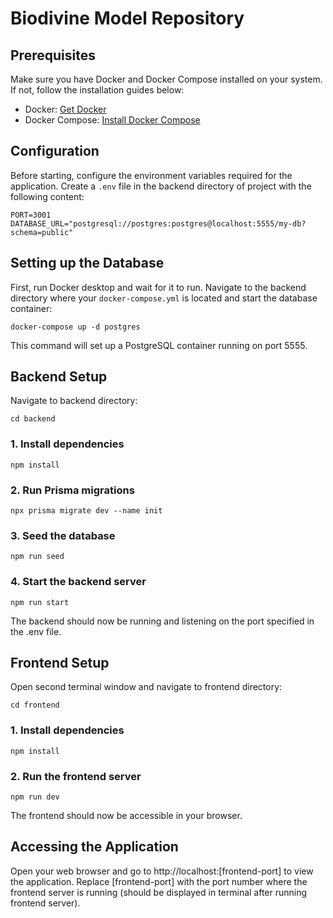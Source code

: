 # Biodivine Model Repository


## Prerequisites
Make sure you have Docker and Docker Compose installed on your system. If not, follow the installation guides below:
- Docker: [Get Docker](https://www.docker.com/get-started)
- Docker Compose: [Install Docker Compose](https://docs.docker.com/compose/install/)

## Configuration
Before starting, configure the environment variables required for the application. Create a `.env` file in the backend directory of project with the following content:

```
PORT=3001
DATABASE_URL="postgresql://postgres:postgres@localhost:5555/my-db?schema=public"
```


## Setting up the Database
First, run Docker desktop and wait for it to run.
Navigate to the backend directory where your `docker-compose.yml` is located and start the database container:

```
docker-compose up -d postgres
```

This command will set up a PostgreSQL container running on port 5555.

## Backend Setup
Navigate to backend directory:
```
cd backend
```

### 1. Install dependencies
```
npm install
```
### 2. Run Prisma migrations
```
npx prisma migrate dev --name init
```
### 3. Seed the database
```
npm run seed
```
### 4. Start the backend server
```
npm run start
```

The backend should now be running and listening on the port specified in the .env file.

## Frontend Setup
Open second terminal window and navigate to frontend directory:
```
cd frontend
```
### 1. Install dependencies
```
npm install
```
### 2. Run the frontend server
```
npm run dev
```
The frontend should now be accessible in your browser.

## Accessing the Application
Open your web browser and go to http://localhost:[frontend-port] to view the application. Replace [frontend-port] with the port number where the frontend server is running (should be displayed in terminal after running frontend server).

